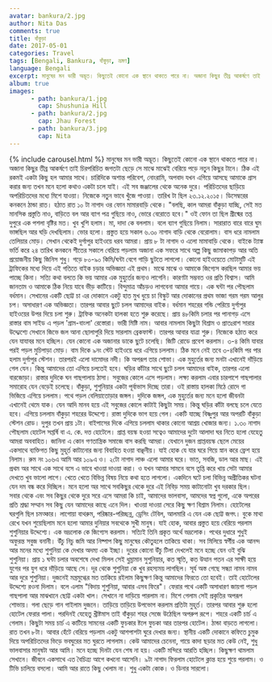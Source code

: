 ```yaml
---
avatar: bankura/2.jpg
author: Nita Das
comments: true
title: বাঁকুড়া 
date: 2017-05-01
categories: Travel
tags: [Bengali, Bankura, বাঁকুড়া, ভ্রমণ]
language: Bengali
excerpt: মানুষের মন ভারী অদ্ভূত। কিছুতেই কোনো এক স্থানে থাকতে পারে না। অজানা কিছুর তীব্র আকর্ষণে তাই চিরপরিচিত জগতটা ছেড়ে সে মাঝে মাঝেই বেরিয়ে পড়ে নতুন কিছুর টানে। ঠিক এই রকমই একটা কিছু হল আমার সাথে।...
album: true
images:
      - path: bankura/1.jpg
        cap: Shushunia Hill
      - path: bankura/2.jpg
        cap: Jhau Forest
      - path: bankura/3.jpg
        cap: Nita
---
```

{% include carousel.html %}
মানুষের মন ভারী অদ্ভূত। কিছুতেই কোনো এক স্থানে থাকতে পারে না। অজানা কিছুর তীব্র আকর্ষণে তাই চিরপরিচিত  জগতটা ছেড়ে সে মাঝে মাঝেই বেরিয়ে পড়ে নতুন কিছুর টানে। ঠিক এই রকমই একটা কিছু হল আমার  সাথে।
চারিদিকে অশান্ত পরিবেশ, নোংরামি, অপবাদ যখন এগিয়ে আসছে আমাকে গ্রাস করার জন্য তখন মনে হলো কথাও একটা চলে যাই। এই সব জঞ্জালের থেকে অনেক দুরে। পরিচিতদের ছাড়িয়ে অপরিচিতদের মধ্যে মিশে যাওয়া।
নিজেকে নতুন ভাবে খুঁজে পাওয়া। তারিখ টা ছিল ২৩.১২.২০১৫। ডিসেম্বরের কনকনে ঠান্ডা রাত। হঠাত রাত ১০ টা নাগাদ ওর ফোন মামারবাড়ি থেকে। "বলছি, কাল আমরা বাঁকুড়া যাচ্ছি, সেই মত মানসিক প্রস্তুতি নাও, 
বাড়িতে বল আর ব্যাগ পত্র গুছিয়ে নাও, ভোরে বেরোতে হবে।" ওই ফোন তা ছিল গ্রীষ্মের তপ্ত দুপুরে এক পশলা বৃষ্টির মত। খুব খুশি হলাম। মা, দাদা কে বললাম।
বলে ব্যাগ গুছিয়ে নিলাম। সারারাত বারে বারে ঘুম ভাঙ্গছিল আর ঘড়ি দেখছিলাম। ভোর হলো। প্রস্তুত হয়ে সকাল ৬.৩০ নাগাদ বাড়ি থেকে বেরোলাম। বাস ধরে নামলাম তেলিয়ার মোড়। সেখান থেকেই দুর্গাপুর হাইওয়ে ধরব আমরা।
প্রায় ৮ টা নাগাদ ও এলো মামাবাড়ি থেকে। বাইকে ট্যাঙ্ক ভর্তি করে ২৪ তারিখ কনকনে শীতের সকালে বেরিয়ে পড়লাম অজানা এক সফরে সাথে অল্প কিছু জামাকাপড় আর অতি প্রয়োজনীয় কিছু জিনিস শুধু। গড়ে ৮০-৯০ কিমি/ঘন্টা বেগে গাড়ি ছুটতে লাগলো।
কোনো হাইওয়েতে মোটামুটি এই ট্রাফিকের মধ্যে দিয়ে এই গতিতে বাইক চড়ার অভিজ্ঞতা এই প্রথম। মাঝে মাঝে ও আমাকে জিগ্যেস করছিল আমার ভয় পাচ্ছে কিনা। সত্যি কথা বলতে কি ভয় আমার এক মুহুর্তের জন্যও লাগেনি। কারণটা সম্ভবত ওর প্রতি বিশ্বাস।
আমি জানতাম ও আমাকে ঠিক নিয়ে যাবে ভীড় কাটিয়ে। বিন্দুমাত্র আঁচড়ও লাগবেনা আমার গায়ে। এক ঘন্টা পর পৌছলাম বর্ধমান। সেখানের একটি ছোট্ট চা এর দোকানে একটু হাত মুখ ধুয়ে চা বিস্কুট আর
দোকানের প্রথম ভাজা গরম গরম আলুর চপ। অসাধারণ এক অভিজ্ঞতা। তারপর আবার ছুটে চলল আমাদের বাইক। বর্ধমান শহরের গন্ডি পেরিয়ে দুর্গাপুর হাইওয়ের উপর দিয়ে চলা শুরু। ট্রাফিক অনেকটা হালকা হতে শুরু করেছে।
প্রায় ৪৮কিমি চলার পর পানাগড় এসে রাস্তার বাম সাইড এ পড়ল 'গ্রাম-বাংলা' রেস্তোরা। ভারী মিষ্টি নাম। আবার নামলাম কিছুটা বিশ্রাম ও প্রাতঃরাশ সারার উদ্দ্যেশ্যে সেখানে জিভে জল আনা ছোলাপুরি দিয়ে সারলাম ব্রেকফাস্ট।
তারপর আবার যাত্রা শুরু। নিজেকে হঠাত করে যেন যাযাবর মনে হচ্ছিল। যেন কোনো এক অজানার ডাকে ছুটে চলেছি। জিটি রোডে প্রবেশ করলাম। ৩-৪ কিমি যাবার পরই পড়ল মুচিপাড়া মোড়। বাম দিকে ৯নং স্টেট হাইওয়ে ধরে এগিয়ে চললাম।
ঠিক মনে নেই তবে ৩-৪কিমি পর পার হলাম দুর্গাপুর স্টেশন। তারপরই এলো দামোদর নদী। কি অপরূপ তার শোভা। এক মুহুর্তের জন্য মনটা এখানেই দাঁড়িয়ে গেল যেন। কিন্তু আমাদের তো এগিয়ে চলতেই হবে।
ঘড়ির কাঁটার সাথে ছুটে চলল আমাদের বাইক, তারপর এলো বারজোড়া। রাস্তার দুদিকে ঘন গাছপালায় ঠাসা। সবুজের কোলে এসে পড়লাম। লক্ষ্য করলাম এবার চারপাশে গাছপালার সমারোহ যেন বেড়েই চলেছে। বাঁকুড়া,
শুশুনিয়ার একটা পূর্বাভাস দিচ্ছে তারা। ওই রাস্তায় হালকা মিঠে রোদে গা ভিজিয়ে এগিয়ে চললাম। পথে পড়ল বেলিয়াতোড়ার জঙ্গল। দুদিকে জঙ্গল, এক মুহুর্তের জন্য মনে হলো জীবনটা এখানেই থেমে যাক।
যেন আদি মানব হয়ে এই সবুজের কোলে কাটাই কিছুটা সময়। কিন্তু ঘড়ির কাঁটা বলছে চলে যেতে হবে। এগিয়ে চললাম বাঁকুড়া শহরের উদ্দেশ্যে। রাস্তা দুদিকে ভাগ হয়ে গেল। একটি যাচ্ছে বিষ্ণুপুর আর অপরটি বাঁকুড়া স্টেশন রোড।
দুপুর তখন প্রায় ১টা। বাইপাসের দিকে এগিয়ে চললাম থাকার কোনো আশ্রয় খোজার জন্য। ১.৩০ নাগাদ পৌছলাম হোটেল সপ্তর্ষি বা এ. কে. দত্ত হোটেলে। প্রাপ্ত বয়স্ক হওয়া সত্বেও আমাদের দুটো আলাদা ঘর নিতে হলো যেহেতু আমরা অববাহিত।
জানিনা এ কোন গণতান্ত্রিক সমাজে বাস করছি আমরা। যেখানে দুজন প্রাপ্তবয়স্ক ছেলে মেয়ের একসাথে ব্যক্তিগত কিছু মুহূর্ত কাটানোর জন্য বিবাহিত হওয়া বাঞ্ছনীয়। যাই হোক যে যার ঘরে গিয়ে স্নান করে ফ্রেশ হয়ে নিলাম।
রুম নং ১০৬এ আমি আর ১০৯এ ও। ২টো নাগাদ লাঞ্চ এলো আমার ঘরে।
ভাত, সবজি, ডাল আর মাছ। এই প্রথম অর সাথে এক সাথে বসে এ ভাবে খাওয়া দাওয়া করা। ও যখন আমার সামনে বসে তৃপ্তি করে খায় সেটা আমার দেখতে খুব ভালো লাগে। খেতে খেতে বিভিন্ন বিষয় নিয়ে কথা হতে লাগলো।
একদিনে ঘটে চলা বিভিন্ন অপ্রীতিকর ঘটনা যেন দম বন্ধ করে দিচ্ছিল। মনে হলো অর সাথে সবকিছুর থেকে দুরে এই নিবিড় সময় কাটানোটা খুব দরকার ছিল। সবার থেকে এবং সব কিছুর থেকে দুরে সরে এসে আমরা কি চাই,
আমাদের ভালবাসা, আমদের স্বপ্ন গুলো, একে অপরের প্রতি শ্রদ্ধা সম্মান সব কিছু যেন আমাদের কাছে এনে দিল। খাওয়া দাওয়া সেরে কিছু ক্ষণ বিশ্রাম নিলাম। হোটেলের ঘরগুলি ছিল চমত্কার। লাগোয়া বাথরুম, পরিষ্কার-পরিচ্ছন্ন, ড্রেসিং টেবিল,
আলমারি এ যেন এক ছোট্ট জগৎ।
বুকে মাথা রেখে যখন শুয়েছিলাম মনে হলো আমার দুনিয়ার সবথেকে সুখী মানুষ। যাই হোক, আবার প্রস্তুত হয়ে বেরিয়ে পরলাম শুশুনিয়ার উদ্দেশ্যে। এক ভদ্রলোক কে জিগ্যেস করলাম। সত্যিই তিনি প্রকৃত অর্থে ভদ্রলোক।
পথের দুধারে শুধুই অফুরন্ত সবুজ বনানী। উঁচু নিচু জমি আর নিষ্পাপ কিছু মানুষের কৌতুহলে তাকিয়ে থাকা। সব মিলিয়ে স্বর্গীয় এক আনন্দ আর মনের মধ্যে শুশুনিয়া কে দেখার অদম্য এক ইচ্ছা।
দুরের কোনো উঁচু টিলা দেখলেই মনে হচ্ছে যেন ওই বুঝি শুশুনিয়া। প্রায় ১ ঘন্টা চলার অবশেষে দেখা মিলল সেই ধুম্রামান সুশুনিয়ার, কত স্মৃতি, কত উত্থান পতন এর সাক্ষী হয়ে যুগের পর যুগ ধরে দাঁড়িয়ে আছে সে।
দূর থেকে শুশুনিয়া কে খুব রহস্যময় লাগছিল। সূর্য অস্ত গেছে সন্ধ্যা নামব নামব আর দুরে শুশুনিয়া। দুজনেই মন্ত্রমুগ্ধের মত তাকিয়ে রইলাম কিছুক্ষণ কিন্তু আমাদের ফিরতে তো হবেই। তাই হোটেলের উদ্দেশ্যে রওনা দিলাম।
বলে এলাম "বিদায় শুশুনিয়া, আবার এসব ফিরে"। ফেরার পথে একটি অসাধারণ জায়গা পড়ল গাছপালা আর মাঝখানে ছোট্ট একটা খাল। সেখানে না দাড়িয়ে পারলাম না। মিশে গেলাম সেই প্রকৃতির অপরূপ শোভায়।
গলা ছেড়ে গান গাইলাম দুজনে। তাড়িয়ে তাড়িয়ে উপভোগ করলাম প্রতিটা মুহূর্ত। তারপর আবার শুরু হলো হোটেল ফেরার পালা। পরদিনই যেহেতু খ্রীষ্টমাস তাই বাঁকুড়া শহর সেজে উঠেছিল অপরুপ রূপে।
শহরে একটি চার্চ এ গেলাম। কিছুটা সময় চার্চ এ কাটিয়ে সামনের একটি ফুচকার ষ্টলে ফুচকা আর তারপর হোটেল। ঠান্ডা বাড়তে লাগলো। রাত তখন ৮টা। আবার হেঁটে বেরিয়ে পড়লাম একটু আশপাশটা ঘুরে দেখার জন্য। স্থানীয়
একটি দোকানে কফিতে চুমুক দিয়ে অপরিচিতদের ভিড়ে ভবঘুরের মত ঘুরতে লাগলাম। কেউ আমাদের চেনেনা, গায়ে কাদা ছড়ার মত কেউ নেই, শুধু ভালবাসার মানুষটা আর আমি। মনে হচ্ছে দিনটা যেন শেষ না হয়। একটি মন্দিরে আরতি হচ্ছিল।
কিছুক্ষণ থামলাম সেখানে। জীবনে একসাথে এত বৈচিত্র্য আগে কখনো আসেনি। ৯টা নাগাদ ফিরলাম হোটেলে ক্লান্ত হয়ে শুয়ে পরলাম। ও টিভি চালিয়ে বসলো। আমি আর রাতে কিছু খেলাম না। শুধু একটা কোক। ও ডিনার সারলো।
	  
